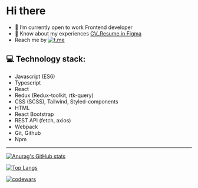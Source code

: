 #  Hi there
 - 🌱 I’m currently open to work Frontend developer
 - :page_facing_up: Know about my experiences [CV_Resume in Figma](https://www.figma.com/file/XSUq2UfTn3ECIguBTezRPo/%D0%95%D0%B3%D0%BE%D1%80-CV%2FResume-(Copy)?type=design&node-id=3-354&t=xHOeeo7BgbL6WcIG-0)
 - Reach me by [![t.me](https://img.shields.io/badge/Telegram-2CA5E0?style=for-the-badge&logo=telegram&logoColor=white)](https://t.me/mougra)
## 💻 Technology stack:
- Javascript (ES6)
- Typescript
- React
- Redux (Redux-toolkit, rtk-query)
- CSS (SCSS), Tailwind, Styled-components
- HTML
- React Bootstrap
- REST API (fetch, axios) 
- Webpack
- Git, Github
- Npm
***
[![Anurag's GitHub stats](https://github-readme-stats.vercel.app/api?username=mougra)](https://github.com/mougra/github-readme-stats)

[![Top Langs](https://github-readme-stats.vercel.app/api/top-langs/?username=mougra&layout=compact)](https://github.com/mougra/github-readme-stats)

[![codewars](https://www.codewars.com/users/mougra/badges/large)](https://www.codewars.com/users/mougra)
<!--
**mougra/mougra** is a ✨ _special_ ✨ repository because its `README.md` (this file) appears on your GitHub profile.

Here are some ideas to get you started:

- 🔭 I’m currently working on ...
- 🌱 I’m currently learning ...
- 👯 I’m looking to collaborate on ...
- 🤔 I’m looking for help with ...
- 💬 Ask me about ...
- 📫 How to reach me: ...
- 😄 Pronouns: ...
- ⚡ Fun fact: ...
-->
